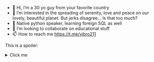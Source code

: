- 👋 Hi, I’m a 30 yo guy from your favorite country
- 👀 I’m interested in the spreading of serenity, love and peace on our lovely, beautiful planet. But jerks disagree... Is that too much? 
- 🌱 Native python speaker, learning foreign SQL as well 
- 💞️ I’m looking to collaborate on educational stuff 
- 📫 How to reach me https://t.me/vibro211 


This is a spoiler:

<details>
<summary>Click me</summary>

![cool pigman image](https://user-images.githubusercontent.com/112625230/188285697-1a97afbd-29f3-4b66-9e0e-dd684bdd5545.jpg "Cool pigman")

</details>
